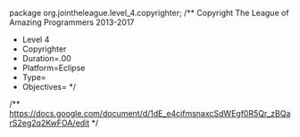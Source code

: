 package org.jointheleague.level_4.copyrighter;
/** Copyright The League of Amazing Programmers 2013-2017
 *    Level 4
 *    Copyrighter
 *    Duration=.00
 *    Platform=Eclipse
 *    Type=
 *    Objectives=
*/

/**
https://docs.google.com/document/d/1dE_e4cjfmsnaxcSdWEgf0R5Qr_zBQarS2eg2q2KwFOA/edit
*/